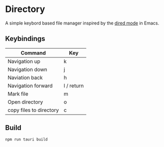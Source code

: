 # Directory
A simple keybord based file manager inspired by the [dired mode](https://www.gnu.org/software/emacs/manual/html_node/emacs/Dired.html) in Emacs.

## Keybindings

| Command                 | Key        |
|-------------------------|------------|
| Navigation up           | k          |
| Navigation down         | j          |
| Naviation back          | h          |
| Navigation forward      | l / return |
| Mark file               | m          |
| Open directory          | o          |
| copy files to directory | c           |


## Build

``` sh
npm run tauri build
```
